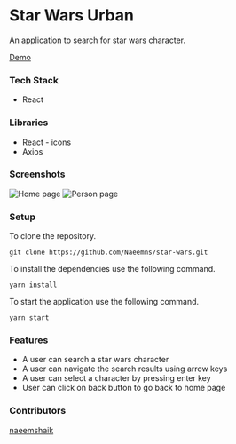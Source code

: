 # Star Wars Urban

An application to search for star wars character.

[Demo](https://star-wars-assignment.netlify.app/)

### Tech Stack

- React

### Libraries

- React - icons
- Axios

### Screenshots

![Home page](https://user-images.githubusercontent.com/59644914/120084848-355ef900-c0f1-11eb-8f56-cdfa2af66152.JPG)
![Person page](https://user-images.githubusercontent.com/59644914/120084851-3bed7080-c0f1-11eb-9672-98c3b9f5943f.JPG)


### Setup

To clone the repository.

```
git clone https://github.com/Naeemns/star-wars.git
```

To install the dependencies use the following command.

```
yarn install
```

To start the application use the following command.

```
yarn start
```

### Features

- A user can search a star wars character
- A user can navigate the search results using arrow keys
- A user can select a character by pressing enter key
- User can click on back button to go back to home page
 


### Contributors

[naeemshaik](https://www.linkedin.com/in/naeem-shaik/)
